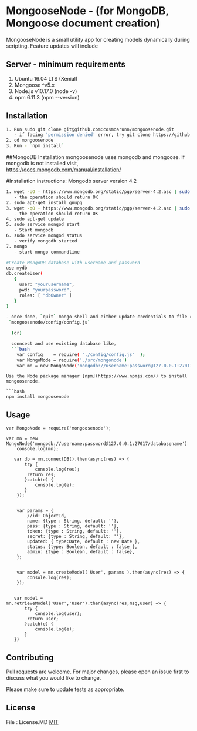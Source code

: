 # MongooseNode - (for MongoDB, Mongoose document creation)

MongooseNode is a small utility app for creating models dynamically during scripting. Feature updates will include 

## Server - minimum requirements
1. Ubuntu 16.04 LTS (Xenial)
2. Mongoose ^v5.x
3. Node.js v10.17.0 (node -v)
4. npm 6.11.3 (npm --version)

## Installation
```bash
1. Run sudo git clone git@github.com:cosmoarunn/mongoosenode.git  
   - if facing 'permission denied' error, try git clone https://github.com/cosmoarunn/mongoosenode
2. cd mongoosenode
3. Run - `npm install`
```

##MongoDB Installation
mongoosenode uses mongodb and mongoose. If mongodb is not installed visit,
https://docs.mongodb.com/manual/installation/

#Installation instructions:
Mongodb server version 4.2

```bash
1. wget -qO - https://www.mongodb.org/static/pgp/server-4.2.asc | sudo apt-key add -  
   - the operation should return OK
2. sudo apt-get install gnupg
3. wget -qO - https://www.mongodb.org/static/pgp/server-4.2.asc | sudo apt-key add -
   - the operation should return OK
4. sudo apt-get update
5. sudo service mongod start 
   - Start mongodb 
6. sudo service mongod status
   - verify mongodb started
7. mongo
   - start mongo commandline

#Create MongoDB database with username and password
use mydb
db.createUser(
   {
     user: "yourusername",
     pwd: "yourpassword",
     roles: [ "dbOwner" ]
   }
)

- once done, `quit` mongo shell and either update credentials to file config.js 
 `mongoosenode/config/config.js` 

  (or)

  conncect and use existing database like,
  ```bash
    var config    = require( "./config/config.js"  );
    var MongoNode = require('./src/mongonode')
    var mn = new MongoNode('mongodb://username:password@127.0.0.1:27017/databasename')
  ```


```
Use the Node package manager [npm](https://www.npmjs.com/) to install mongoosenode.

```bash
npm install mongoosenode
```

## Usage

```Node.JS
var MongoNode = require('mongoosenode');

var mn = new MongoNode('mongodb://username:password@127.0.0.1:27017/databasename')
    console.log(mn);

   var db = mn.connectDB().then(async(res) => { 
       try { 
           console.log(res);
        return res;  
       }catch(e) { 
           console.log(e);
       }
    });
   

    var params = {
        //id: ObjectId,
        name: {type : String, default: ''},
        pass: {type : String, default: ''},
        token: {type : String, default: ''},
        secret: {type : String, default: ''},
        updated: { type:Date, default : new Date },
        status: {type: Boolean, default : false },
        admin: {type : Boolean, default : false},
    };


    var model = mn.createModel('User', params ).then(async(res) => { 
        console.log(res);
    });
    
   
   var model = mn.retrieveModel('User','User').then(async(res,msg,user) => { 
       try { 
           console.log(user);
        return user;  
       }catch(e) { 
           console.log(e);
       }
   })

```

## Contributing
Pull requests are welcome. For major changes, please open an issue first to discuss what you would like to change.

Please make sure to update tests as appropriate.

## License
File : License.MD 
[MIT](https://arunpanneerselvam.com/licenses/mit/)